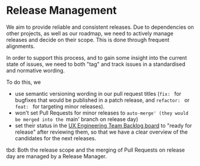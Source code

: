 # Release Management

We aim to provide reliable and consistent releases. Due to dependencies on other projects, as well as our roadmap, we need to actively manage releases and decide on their scope. This is done through frequent alignments.

In order to support this process, and to gain some insight into the current state of issues, we need to both "tag" and track issues in a standardised and normative wording.

To do this, we
- use semantic versioning wording in our pull request titles (`fix: ` for bugfixes that would be published in a patch release, and `refactor: ` or `feat: ` for targeting minor releases).
- won't set Pull Requests for minor releases to `auto-merge' (they would be merged into the `main' branch on release day)
- set their status in the [UX Engineering Team Backlog board](https://github.com/orgs/db-ux-design-system/projects/6/views/1) to "ready for release" after reviewing them, so that we have a clear overview of the candidates for the next releases.

tbd: Both the release scope and the merging of Pull Requests on release day are managed by a Release Manager.
